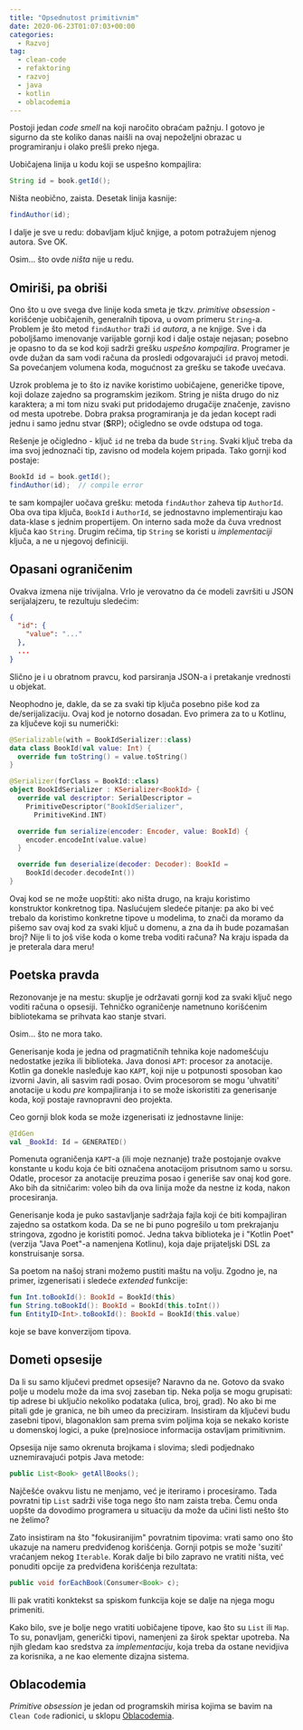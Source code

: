 ```yaml
---
title: "Opsednutost primitivnim"
date: 2020-06-23T01:07:03+00:00
categories:
  - Razvoj
tag:
  - clean-code
  - refaktoring
  - razvoj
  - java
  - kotlin
  - oblacodemia
---
```


Postoji jedan _code smell_ na koji naročito obraćam pažnju. I gotovo je sigurno da ste koliko danas naišli na ovaj nepoželjni obrazac u programiranju i olako prešli preko njega.

<!--more-->

Uobičajena linija u kodu koji se uspešno kompajlira:

```java
String id = book.getId();
```

Ništa neobično, zaista. Desetak linija kasnije:

```java
findAuthor(id);
```

I dalje je sve u redu: dobavljam ključ knjige, a potom potražujem njenog autora. Sve OK.

Osim... što ovde _ništa_ nije u redu.

## Omiriši, pa obriši

Ono što u ove svega dve linije koda smeta je tkzv. _primitive obsession_ - korišćenje uobičajenih, generalnih tipova, u ovom primeru `String`-a. Problem je što metod `findAuthor` traži `id` _autora_, a ne knjige. Sve i da poboljšamo imenovanje varijable gornji kod i dalje ostaje nejasan; posebno je opasno to da se kod koji sadrži grešku _uspešno kompajlira_. Programer je ovde dužan da sam vodi računa da prosledi odgovarajući `id` pravoj metodi. Sa povećanjem volumena koda, mogućnost za grešku se takođe uvećava.

Uzrok problema je to što iz navike koristimo uobičajene, generičke tipove, koji dolaze zajedno sa programskim jezikom. String je ništa drugo do niz karaktera; a mi tom nizu svaki put pridodajemo drugačije značenje, zavisno od mesta upotrebe. Dobra praksa programiranja je da jedan kocept radi jednu i samo jednu stvar (**S**RP); očigledno se ovde odstupa od toga.

Rešenje je očigledno - ključ `id` ne treba da bude `String`. Svaki ključ treba da ima svoj jednoznači tip, zavisno od modela kojem pripada. Tako gornji kod postaje:

```java
BookId id = book.getId();
findAuthor(id);  // compile error
```

te sam kompajler uočava grešku: metoda `findAuthor` zaheva tip `AuthorId`. Oba ova tipa ključa, `BookId` i `AuthorId`, se jednostavno implementiraju kao data-klase s jednim propertijem. On interno sada može da čuva vrednost ključa kao `String`. Drugim rečima, tip `String` se koristi u _implementaciji_ ključa, a ne u njegovoj definiciji.

## Opasani ograničenim

Ovakva izmena nije trivijalna. Vrlo je verovatno da će modeli završiti u JSON serijalajzeru, te rezultuju sledećim:

```json
{
  "id": {
    "value": "..."
  },
  ...
}
```

Slično je i u obratnom pravcu, kod parsiranja JSON-a i pretakanje vrednosti u objekat.

Neophodno je, dakle, da se za svaki tip ključa posebno piše kod za de/serijalizaciju. Ovaj kod je notorno dosadan. Evo primera za to u Kotlinu, za ključeve koji su numerički:

```kt
@Serializable(with = BookIdSerializer::class)
data class BookId(val value: Int) {
  override fun toString() = value.toString()
}

@Serializer(forClass = BookId::class)
object BookIdSerializer : KSerializer<BookId> {
  override val descriptor: SerialDescriptor =
    PrimitiveDescriptor("BookIdSerializer",
      PrimitiveKind.INT)

  override fun serialize(encoder: Encoder, value: BookId) {
    encoder.encodeInt(value.value)
  }

  override fun deserialize(decoder: Decoder): BookId =
    BookId(decoder.decodeInt())
}
```

Ovaj kod se ne može uopštiti: ako ništa drugo, na kraju koristimo konstruktor konkretnog tipa. Naslućujem sledeće pitanje: pa ako bi već trebalo da koristimo konkretne tipove u modelima, to znači da moramo da pišemo sav ovaj kod za svaki ključ u domenu, a zna da ih bude pozamašan broj? Nije li to još više koda o kome treba voditi računa? Na kraju ispada da je preterala dara meru!

## Poetska pravda

Rezonovanje je na mestu: skuplje je održavati gornji kod za svaki ključ nego voditi računa o opsesiji. Tehničko ograničenje nametnuno korišćenim bibliotekama se prihvata kao stanje stvari.

Osim... što ne mora tako.

Generisanje koda je jedna od pragmatičnih tehnika koje nadomešćuju nedostatke jezika ili biblioteka. Java donosi `APT`: procesor za anotacije. Kotlin ga donekle nasleđuje kao `KAPT`, koji nije u potpunosti sposoban kao izvorni Javin, ali sasvim radi posao. Ovim procesorom se mogu 'uhvatiti' anotacije u kodu _pre_ kompajliranja i to se može iskoristiti za generisanje koda, koji postaje ravnopravni deo projekta.

Ceo gornji blok koda se može izgenerisati iz jednostavne linije:

```kt
@IdGen
val _BookId: Id = GENERATED()
```

Pomenuta ograničenja `KAPT`-a (ili moje neznanje) traže postojanje ovakve konstante u kodu koja će biti označena anotacijom prisutnom samo u sorsu. Odatle, procesor za anotacije preuzima posao i generiše sav onaj kod gore. Ako bih da sitničarim: voleo bih da ova linija može da nestne iz koda, nakon procesiranja.

Generisanje koda je puko sastavljanje sadržaja fajla koji će biti kompajliran zajedno sa ostatkom koda. Da se ne bi puno pogrešilo u tom prekrajanju stringova, zgodno je koristiti pomoć. Jedna takva biblioteka je i "Kotlin Poet" (verzija "Java Poet"-a namenjena Kotlinu), koja daje prijateljski DSL za konstruisanje sorsa.

Sa poetom na našoj strani možemo pustiti maštu na volju. Zgodno je, na primer, izgenerisati i sledeće _extended_ funkcije:

```kt
fun Int.toBookId(): BookId = BookId(this)
fun String.toBookId(): BookId = BookId(this.toInt())
fun EntityID<Int>.toBookId(): BookId = BookId(this.value)
```

koje se bave konverzijom tipova.

## Dometi opsesije

Da li su samo ključevi predmet opsesije? Naravno da ne. Gotovo da svako polje u modelu može da ima svoj zaseban tip. Neka polja se mogu grupisati: tip adrese bi uključio nekoliko podataka (ulica, broj, grad). No ako bi me pitali gde je granica, ne bih umeo da preciziram. Insistiram da ključevi budu zasebni tipovi, blagonaklon sam prema svim poljima koja se nekako koriste u domenskoj logici, a puke (pre)nosioce informacija ostavljam primitivnim.

Opsesija nije samo okrenuta brojkama i slovima; sledi podjednako uznemiravajući potpis Java metode:

```java
public List<Book> getAllBooks();
```

Najčešće ovakvu listu ne menjamo, već je iteriramo i procesiramo. Tada povratni tip `List` sadrži više toga nego što nam zaista treba. Čemu onda uopšte da dovodimo programera u situaciju da može da učini listi nešto što ne želimo?

Zato insistiram na što "fokusiranijim" povratnim tipovima: vrati samo ono što ukazuje na nameru predviđenog korišćenja. Gornji potpis se može 'suziti' vraćanjem nekog `Iterable`. Korak dalje bi bilo zapravo ne vratiti ništa, već ponuditi opcije za predviđena korišćenja rezultata:

```java
public void forEachBook(Consumer<Book> c);
```

Ili pak vratiti konktekst sa spiskom funkcija koje se dalje na njega mogu primeniti.

Kako bilo, sve je bolje nego vratiti uobičajene tipove, kao što su `List` ili `Map`. To su, ponavljam, generički tipovi, namenjeni za širok spektar upotreba. Na njih gledam kao sredstva za _implementaciju_, koja treba da ostane nevidjiva za korisnika, a ne kao elemente dizajna sistema.

## Oblacodemia

_Primitive obsession_ je jedan od programskih mirisa kojima se bavim na `Clean Code` radionici, u sklopu [Oblacodemia](https://oblacodemia.com).